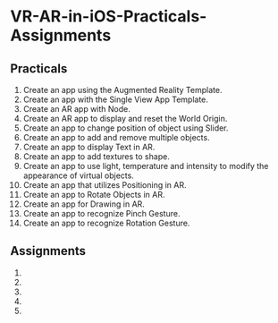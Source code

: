 ﻿# VR-AR-in-iOS-Practicals-Assignments
## Practicals
1.	Create an app using the Augmented Reality Template.
2.	Create an app with the Single View App Template.
3.	Create an AR app with Node.
4.	Create an AR app to display and reset the World Origin.
5.	Create an app to change position of object using Slider.
6.	Create an app to add and remove multiple objects.
7.	Create an app to display Text in AR.
8.	Create an app to add textures to shape.
9.	Create an app to use light, temperature and intensity to modify the appearance of virtual objects.
10.	Create an app that utilizes Positioning in AR.
11.	Create an app to Rotate Objects in AR.
12.	Create an app for Drawing in AR.
13.	Create an app to recognize Pinch Gesture.
14.	Create an app to recognize Rotation Gesture.

## Assignments
1.	
2.	
3.	
4.	
5.	
